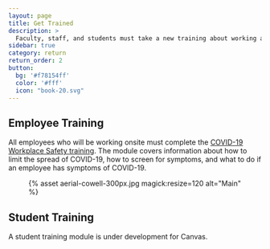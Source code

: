 ```yaml
---
layout: page
title: Get Trained
description: >
  Faculty, staff, and students must take a new training about working and learning amid COVID-19.  
sidebar: true
category: return
return_order: 2
button:
  bg: '#f78154ff'
  color: '#fff'
  icon: "book-20.svg"
---
```


## Employee Training
All employees who will be working onsite must complete the [COVID-19 Workplace Safety training](https://uc.sumtotal.host/core/pillarRedirect?relyingParty=LM&url=app%2Fmanagement%2FLMS_ActDetails.aspx%3FActivityId%3D403232%26UserMode%3D0). The module covers information about how to limit the spread of COVID-19, how to screen for symptoms, and what to do if an employee has symptoms of COVID-19. 

<figure class="inline-image right">
{% asset aerial-cowell-300px.jpg magick:resize=120 alt="Main" %}</figure>

## Student Training
A student training module is under development for Canvas. 
